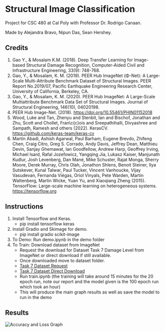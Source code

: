 # Structural Image Classification

Project for CSC 480 at Cal Poly with Professor Dr. Rodrigo Canaan.

Made by Alejandra Bravo, Nipun Das, Sean Hershey.

## Credits
1. Gao Y., & Mosalam K.M. (2018). Deep Transfer Learning for Image-based Structural Damage Recognition, Computer-Aided Civil and Infrastructure Engineering, 33(9): 748-768.
2. Gao, Y., & Mosalam, K. M. (2019). PEER Hub ImageNet (Φ-Net): A Large-Scale Multi-Attribute Benchmark Dataset of Structural Images. PEER Report No.2019/07, Pacific Earthquake Engineering Research Center, University of California, Berkeley, CA.
3. Gao, Y., & Mosalam, K. M. (2020). PEER Hub ImageNet: A Large-Scale Multiattribute Benchmark Data Set of Structural Images. Journal of Structural Engineering, 146(10), 04020198.
4. PEER Hub Image-Net. (2018). https://doi.org/10.55461/PHIN01152018
5. Wood, Luke and Tan, Zhenyu and Stenbit, Ian and Bischof, Jonathan and Zhu, Scott and Chollet, Fran\c{c}ois and Sreepathihalli, Divyashree and Sampath, Ramesh and others (2022). KerasCV. https://github.com/keras-team/keras-cv
6. Martín Abadi, Ashish Agarwal, Paul Barham, Eugene Brevdo, Zhifeng Chen, Craig Citro, Greg S. Corrado, Andy Davis, Jeffrey Dean, Matthieu Devin, Sanjay Ghemawat, Ian Goodfellow,
Andrew Harp, Geoffrey Irving, Michael Isard, Rafal Jozefowicz, Yangqing Jia, Lukasz Kaiser, Manjunath Kudlur, Josh Levenberg, Dan Mané, Mike Schuster, Rajat Monga, Sherry Moore, Derek Murray, Chris Olah, Jonathon Shlens, Benoit Steiner, Ilya Sutskever, Kunal Talwar, Paul Tucker, Vincent Vanhoucke, Vijay Vasudevan, Fernanda Viégas, Oriol Vinyals, Pete Warden, Martin Wattenberg, Martin Wicke, Yuan Yu, and Xiaoqiang Zheng (2015). TensorFlow: Large-scale machine learning on heterogeneous systems. https://tensorflow.org

## Instructions
1. Install Tensorflow and Keras.
   - pip install tensorflow keras
2. Install Gradio and Skimage for demo.
   - pip install gradio scikit-image
3. To Demo: Run demo.ipynb in the demo folder  
4. To Train: Download dataset from ImageNet 
   - Request the download for Dataset Task 7 Damage Level from ImageNet or direct download if still available.
   - Once downloaded move to dataset folder.
   -   [Task 7 Dataset Request](https://apps.peer.berkeley.edu/phi-net/download-backup/)
   -   [Task 7 Dataset Direct Download](https://apps.peer.berkeley.edu/phi-net/?ed=download&guid=sypvzr-ngymwk-qnbftk-vosygf-rvasit--cxbvin-lmxdhg-ukdzwv-xdiszp-hmszbu)
   - Run train.ipynb (the training will take around 15 minutes for the 20 epoch run, note our report and the model given is the 100 epoch run which took an hour)
   - This will produce the main graph results as well as save the model to run in the demo


## Results
![Accuracy and Loss Graph](https://i.imgur.com/aBQYitH.png)